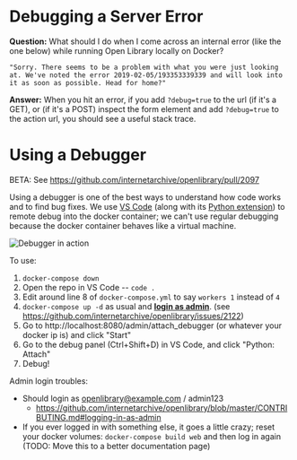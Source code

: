 # Debugging a Server Error

**Question:** What should I do when I come across an internal error (like the one below) while running Open Library locally on Docker? 
```
"Sorry. There seems to be a problem with what you were just looking at. We've noted the error 2019-02-05/193353339339 and will look into it as soon as possible. Head for home?"
```
**Answer:** When you hit an error, if you add `?debug=true` to the url (if it's a GET), or (if it's a POST) inspect the form element and add `?debug=true` to the action url, you should see a useful stack trace.

# Using a Debugger
BETA: See https://github.com/internetarchive/openlibrary/pull/2097

Using a debugger is one of the best ways to understand how code works and to find bug fixes. We use [VS Code](https://code.visualstudio.com/) (along with its [Python extension](https://marketplace.visualstudio.com/items?itemName=ms-python.python)) to remote debug into the docker container; we can't use regular debugging because the docker container behaves like a virtual machine.

![Debugger in action](https://user-images.githubusercontent.com/6251786/56706388-bd889e00-66e2-11e9-9d9b-449f0458305a.gif)

To use:
1. `docker-compose down`
2. Open the repo in VS Code -- `code .`
3. Edit around line 8 of `docker-compose.yml` to say `workers 1` instead of `4`
4. `docker-compose up -d` as usual and [**login as admin**](https://github.com/internetarchive/openlibrary/wiki/Getting-Started#logging-in). (see https://github.com/internetarchive/openlibrary/issues/2122)
5. Go to http://localhost:8080/admin/attach_debugger (or whatever your docker ip is) and click "Start"
6. Go to the debug panel (Ctrl+Shift+D) in VS Code, and click "Python: Attach"
7. Debug!



Admin login troubles:

- Should login as openlibrary@example.com / admin123
    - https://github.com/internetarchive/openlibrary/blob/master/CONTRIBUTING.md#logging-in-as-admin
- If you ever logged in with something else, it goes a little crazy; reset your docker volumes: `docker-compose build web` and then log in again
(TODO: Move this to a better documentation page)
